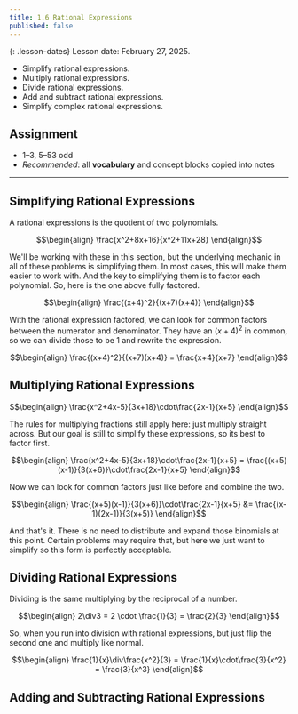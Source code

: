 ```yaml
---
title: 1.6 Rational Expressions
published: false
---
```


{: .lesson-dates}
Lesson date: February 27, 2025.

- Simplify rational expressions.
- Multiply rational expressions.
- Divide rational expressions.
- Add and subtract rational expressions.
- Simplify complex rational expressions.

## Assignment

- 1–3, 5–53 odd
- *Recommended*: all **vocabulary** and concept blocks copied into notes

---

## Simplifying Rational Expressions

A rational expressions is the quotient of two polynomials.

$$\begin{align}
\frac{x^2+8x+16}{x^2+11x+28}
\end{align}$$

We'll be working with these in this section, but the underlying mechanic in all of these problems is simplifying them. In most cases, this will make them easier to work with. And the key to simplifying them is to factor each polynomial. So, here is the one above fully factored.

$$\begin{align}
\frac{(x+4)^2}{(x+7)(x+4)}
\end{align}$$

With the rational expression factored, we can look for common factors between the numerator and denominator. They have an $(x+4)^2$ in common, so we can divide those to be $1$ and rewrite the expression.

$$\begin{align}
\frac{(x+4)^2}{(x+7)(x+4)} = \frac{x+4}{x+7}
\end{align}$$

## Multiplying Rational Expressions

$$\begin{align}
\frac{x^2+4x-5}{3x+18}\cdot\frac{2x-1}{x+5}
\end{align}$$

The rules for multiplying fractions still apply here: just multiply straight across. But our goal is still to simplify these expressions, so its best to factor first.

$$\begin{align}
\frac{x^2+4x-5}{3x+18}\cdot\frac{2x-1}{x+5} = \frac{(x+5)(x-1)}{3(x+6)}\cdot\frac{2x-1}{x+5}
\end{align}$$

Now we can look for common factors just like before and combine the two.

$$\begin{align}
\frac{(x+5)(x-1)}{3(x+6)}\cdot\frac{2x-1}{x+5} &= \frac{(x-1)(2x-1)}{3(x+5)}
\end{align}$$

And that's it. There is no need to distribute and expand those binomials at this point. Certain problems may require that, but here we just want to simplify so this form is perfectly acceptable.

## Dividing Rational Expressions

Dividing is the same multiplying by the reciprocal of a number.

$$\begin{align}
2\div3 = 2 \cdot \frac{1}{3} = \frac{2}{3}
\end{align}$$

So, when you run into division with rational expressions, but just flip the second one and multiply like normal.

$$\begin{align}
\frac{1}{x}\div\frac{x^2}{3} = \frac{1}{x}\cdot\frac{3}{x^2} = \frac{3}{x^3}
\end{align}$$

## Adding and Subtracting Rational Expressions

